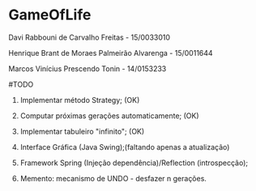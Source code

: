 ﻿# GameOfLife

Davi Rabbouni de Carvalho Freitas - 15/0033010

Henrique Brant de Moraes Palmeirão Alvarenga - 15/0011644

Marcos Vinícius Prescendo Tonin - 14/0153233

#TODO

1) Implementar método Strategy; (OK)

2) Computar próximas gerações automaticamente; (OK)

3) Implementar tabuleiro "infinito"; (OK)

4) Interface Gráfica (Java Swing);(faltando apenas a atualização)

5) Framework Spring (Injeção dependência)/Reflection (introspecção);

6) Memento: mecanismo de UNDO - desfazer n gerações.

